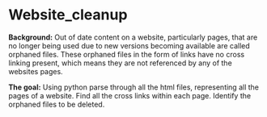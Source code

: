 # Website_cleanup


**Background:**
Out of date content on a website, particularly pages, that are no longer being used due to new versions becoming available are called orphaned files. These orphaned files in the form of links have no cross linking present, which means they are not referenced by any of the websites pages. 

**The goal:**
Using python parse through all the html files, representing all the pages of a website. Find all the cross links within each page. Identify the orphaned files to be deleted.  
